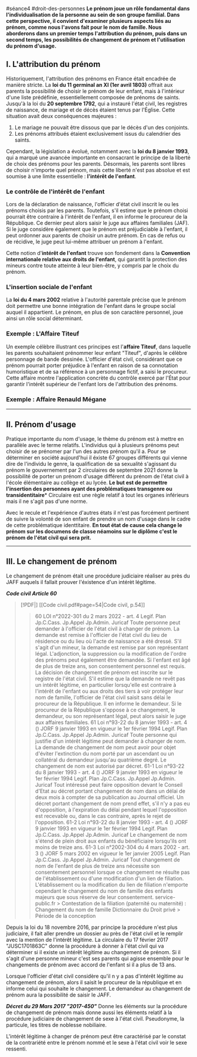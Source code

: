 #séance4 #droit-des-personnes 
**Le prénom joue un rôle fondamental dans l'individualisation de la personne au sein de son groupe familial. Dans cette perspective, il convient d'examiner plusieurs aspects liés au prénom, comme nous l'avons fait pour le nom de famille. Nous aborderons dans un premier temps l'attribution du prénom, puis dans un second temps, les possibilités de changement de prénom et l'utilisation du prénom d'usage.**

## I. L'attribution du prénom

Historiquement, l'attribution des prénoms en France était encadrée de manière stricte. La **loi du 11 germinal an XI (1er avril 1803)** offrait aux parents la possibilité de choisir le prénom de leur enfant, mais à l'intérieur d'une liste prédéfinie, essentiellement composée de prénoms de saints. Jusqu'à la loi du **20 septembre 1792**, qui a instauré l'état civil, les registres de naissance, de mariage et de décès étaient tenus par l'Église. Cette situation avait deux conséquences majeures :

1. Le mariage ne pouvait être dissous que par le décès d'un des conjoints.
2. Les prénoms attribués étaient exclusivement issus du calendrier des saints.

Cependant, la législation a évolué, notamment avec la **loi du 8 janvier 1993**, qui a marqué une avancée importante en consacrant le principe de la liberté de choix des prénoms pour les parents. Désormais, les parents sont libres de choisir n'importe quel prénom, mais cette liberté n'est pas absolue et est soumise à une limite essentielle : **l'intérêt de l'enfant**.

### Le contrôle de l'intérêt de l'enfant

Lors de la déclaration de naissance, l'officier d'état civil inscrit le ou les prénoms choisis par les parents. Toutefois, s'il estime que le prénom choisi pourrait être contraire à l'intérêt de l'enfant, il en informe le procureur de la République. Ce dernier peut alors saisir le juge aux affaires familiales (JAF). Si le juge considère également que le prénom est préjudiciable à l'enfant, il peut ordonner aux parents de choisir un autre prénom. En cas de refus ou de récidive, le juge peut lui-même attribuer un prénom à l'enfant.

Cette notion d'**intérêt de l'enfant** trouve son fondement dans la **Convention internationale relative aux droits de l'enfant**, qui garantit la protection des mineurs contre toute atteinte à leur bien-être, y compris par le choix du prénom.

### L'insertion sociale de l'enfant

La **loi du 4 mars 2002** relative à l'autorité parentale précise que le prénom doit permettre une bonne intégration de l'enfant dans le groupe social auquel il appartient. Le prénom, en plus de son caractère personnel, joue ainsi un rôle social déterminant.

### Exemple : L'Affaire Titeuf

Un exemple célèbre illustrant ces principes est l'**affaire Titeuf**, dans laquelle les parents souhaitaient prénommer leur enfant "Titeuf", d'après le célèbre personnage de bande dessinée. L'officier d'état civil, considérant que ce prénom pourrait porter préjudice à l'enfant en raison de sa connotation humoristique et de sa référence à un personnage fictif, a saisi le procureur. Cette affaire montre l'application concrète du contrôle exercé par l'État pour garantir l'intérêt supérieur de l'enfant lors de l'attribution des prénoms.

### Exemple : Affaire Renauld Mégane

---

## II. Prénom d'usage

Pratique importante du nom d'usage, le thème du prénom est à mettre en parallèle avec le terme relatifs. L'individus qui à plusieurs prénoms peut choisir de se prénomer par l'un des autres prénom qu'il a. Pour se déterminer en société aujourd'hui il éxiste 67 groupes différents qui vienne dire de l'individu le genre, la qualification de sa sexualité s'agissant du prénom le gouvernement par 2 circulaires de septembre 2021 donne la possibilité de porter un prénom d'usage différent du prénom de l'état civil à l'école élémentaire au collège et au lycée. **Le but est de permettre l'insertion des personnes ayant des problématiques transgenre ou transidentitaire***
Circulaire est une règle relatif à tout les organes inférieurs mais il ne s'agit pas d'une norme.

Avec le recule et l'expérience d'autres états il n'est pas forcément pertinent de suivre la volonté de son enfant de prendre un nom d'usage dans le cadre de cette problématique identtitaire. **En tout état de cause cela change le prénom sur les documens de classe néamoins sur le diplôme c'est le prénom de l'état civil qui sera prit.**

---

## III. Le changement de prénom

Le changement de prénom était une procédure judiciaire réaliser au près du JAFF auquels il fallait prouver l'éxistence d'un intérèt légitime. 

***Code civil Article 60***
> [!PDF|] [[Code civil.pdf#page=54|Code civil, p.54]]
> > 60 LOI n°2022-301 du 2 mars 2022 - art. 4 Legif. Plan Jp.C.Cass. Jp.Appel Jp.Admin. Juricaf Toute personne peut demander à l'officier de l'état civil à changer de prénom. La demande est remise à l'officier de l'état civil du lieu de résidence ou du lieu où l'acte de naissance a été dressé. S'il s'agit d'un mineur, la demande est remise par son représentant légal. L'adjonction, la suppression ou la modification de l'ordre des prénoms peut également être demandée. Si l'enfant est âgé de plus de treize ans, son consentement personnel est requis. La décision de changement de prénom est inscrite sur le registre de l'état civil. S'il estime que la demande ne revêt pas un intérêt légitime, en particulier lorsqu'elle est contraire à l'intérêt de l'enfant ou aux droits des tiers à voir protéger leur nom de famille, l'officier de l'état civil saisit sans délai le procureur de la République. Il en informe le demandeur. Si le procureur de la République s'oppose à ce changement, le demandeur, ou son représentant légal, peut alors saisir le juge aux affaires familiales. 61 Loi n°93-22 du 8 janvier 1993 - art. 4 () JORF 9 janvier 1993 en vigueur le 1er février 1994 Legif. Plan Jp.C.Cass. Jp.Appel Jp.Admin. Juricaf Toute personne qui justifie d'un intérêt légitime peut demander à changer de nom. La demande de changement de nom peut avoir pour objet d'éviter l'extinction du nom porté par un ascendant ou un collatéral du demandeur jusqu'au quatrième degré. Le changement de nom est autorisé par décret. 61-1 Loi n°93-22 du 8 janvier 1993 - art. 4 () JORF 9 janvier 1993 en vigueur le 1er février 1994 Legif. Plan Jp.C.Cass. Jp.Appel Jp.Admin. Juricaf Tout intéressé peut faire opposition devant le Conseil d'Etat au décret portant changement de nom dans un délai de deux mois à compter de sa publication au Journal officiel. Un décret portant changement de nom prend effet, s'il n'y a pas eu d'opposition, à l'expiration du délai pendant lequel l'opposition est recevable ou, dans le cas contraire, après le rejet de l'opposition. 61-2 Loi n°93-22 du 8 janvier 1993 - art. 4 () JORF 9 janvier 1993 en vigueur le 1er février 1994 Legif. Plan Jp.C.Cass. Jp.Appel Jp.Admin. Juricaf Le changement de nom s'étend de plein droit aux enfants du bénéficiaire lorsqu'ils ont moins de treize ans. 61-3 Loi n°2002-304 du 4 mars 2002 - art. 3 () JORF 5 mars 2002 en vigueur le 1er janvier 2005 Legif. Plan Jp.C.Cass. Jp.Appel Jp.Admin. Juricaf Tout changement de nom de l'enfant de plus de treize ans nécessite son consentement personnel lorsque ce changement ne résulte pas de l'établissement ou d'une modification d'un lien de filiation. L'établissement ou la modification du lien de filiation n'emporte cependant le changement du nom de famille des enfants majeurs que sous réserve de leur consentement. service-public.fr > Contestation de la filiation (paternité ou maternité) : Changement du nom de famille Dictionnaire du Droit privé > Période de la conception

Depuis la loi du 18 novembre 2016, par principe la procédure n'est plus judiciaire, il fait aller prendre un dossier au près de l'état civil et le remplir avec la mention de l'intérêt légitime. La circulaire du 17 février 2017 "JUSC1701863C" donne la procédure à donner à l'état civil qui va déterminer si il existe un intérêt légitime au changement de prénom. Si il s'agit d'une personne mineur c'est ses parents qui agisse ensemble pour le changements de prénom avec accord de l'enfant si il a plus de 13 ans.

Lorsque l'officier d'état civil considère qu'il n y a pas d'intérêt légitime au changement de prénom, alors il saisit le procureur de la république et en informe celui qui souhaite le changement. Le demandeur au changement de prénom aura la possibilité de saisir le JAFF.

***Décret du 29 Mars 2017 "2017-450"*** Donne les éléments sur la procédure de changement de prénom mais donne aussi les éléments relatif à la procédure judiciaire de changement de sexe à l'état civil. Pseudonyme, la particule, les titres de noblesse nobiliaire.

L'intérêt légitime à changer de prénom peut être caractérisé par le constat de la contrariété entre le prénom nommé et le sexe à l'état civil voir le sexe ressenti.
